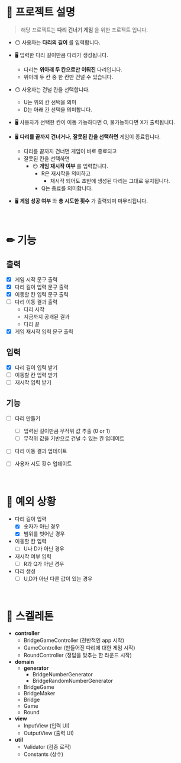 # 👏 프로젝트 설명

> 해당 프로젝트는 __다리 건너기 게임__ 을 위한 프로젝트 입니다.

- 😶 사용자는 __다리의 길이__ 를 입력합니다.

- 🖥 입력한 다리 길이만큼 다리가 생성됩니다.
    - 다리는 __위아래 두 칸으로만 이뤄진__ 다리입니다.
    - 위아래 두 칸 중 한 칸만 건널 수 있습니다.
  
- 😶 사용자는 건널 칸을 선택합니다.
  - U는 위의 칸 선택을 의미
  - D는 아래 칸 선택을 의미합니다.
  
- 🖥 사용자가 선택한 칸이 이동 가능하다면 O, 불가능하다면 X가 출력됩니다.

- 🖥 __다리를 끝까지 건너거나__, __잘못된 칸을 선택하면__ 게임이 종료됩니다.
  - 다리를 끝까지 건너면 게임이 바로 종료되고
  - 잘못된 칸을 선택하면 
    - 😶 __게임 재시작 여부__ 를 입력합니다.
      - R은 재시작을 의미하고
        - 재시작 되어도 초반에 생성된 다리는 그대로 유지됩니다.
      - Q는 종료를 의미합니다.

- 🖥 __게임 성공 여부__ 와 __총 시도한 횟수__ 가 출력되며 마무리됩니다.

<br>

# ✏ 기능
## 출력
- [X] 게임 시작 문구 출력
- [X] 다리 길이 입력 문구 출력
- [X] 이동할 칸 입력 문구 출력
- [ ] 다리 이동 결과 출력
  - 다리 시작
  - 지금까지 공개된 결과
  - 다리 끝
- [X] 게임 재시작 입력 문구 출력

## 입력
- [X] 다리 길이 입력 받기
- [ ] 이동할 칸 입력 받기
- [ ] 재시작 입력 받기

## 기능

- [ ] 다리 만들기
  - [ ] 입력된 길이만큼 무작위 값 추출 (0 or 1)
  - [ ] 무작위 값을 기반으로 건널 수 있는 칸 업데이트
- [ ] 다리 이동 결과 업데이트
- [ ] 사용자 시도 횟수 업데이트


<br>

# 🚫 예외 상황
- 다리 길이 입력
  - [X] 숫자가 아닌 경우
  - [X] 범위를 벗어난 경우
- 이동할 칸 입력
  - [ ] U나 D가 아닌 경우
- 재시작 여부 입력
  - [ ] R과 Q가 아닌 경우
- 다리 생성
  - [ ] U,D가 아닌 다른 값이 있는 경우

<br>

# 🦴 스켈레톤
- __controller__
  - BridgeGameController (전반적인 app 시작)
  - GameController (만들어진 다리에 대한 게임 시작)
  - RoundController (정답을 맞추는 한 라운드 시작)
- __domain__
  - __generator__
    - BridgeNumberGenerator 
    - BridgeRandomNumberGenerator
  - BridgeGame
  - BridgeMaker
  - Bridge 
  - Game
  - Round
- __view__
  - InputView (입력 UI)
  - OutputView (출력 UI)
- __util__
  - Validator (검증 로직)
  - Constants (상수)